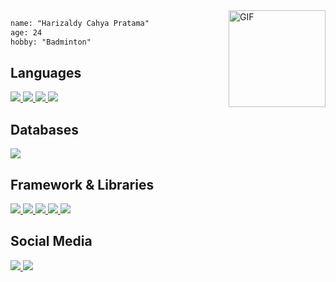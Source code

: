
<img align="right" alt="GIF" height="155px" src="https://media1.giphy.com/media/ZVik7pBtu9dNS/giphy.gif" />



  ```html
name: "Harizaldy Cahya Pratama"
age: 24
hobby: "Badminton"

  ```

  



<div align = center> 
  
  

<div align="left">
<h2 align="left">Languages</h2>
  <div align="start">
  <a href="https://developer.mozilla.org/en-US/docs/Web/JavaScript">
    <img src="https://skillicons.dev/icons?i=js" />
  </a>
  <a href="https://developer.mozilla.org/en-US/docs/Web/CSS?retiredLocale=id">
    <img src="https://skillicons.dev/icons?i=css" />
  </a>
  <a href="https://www.w3schools.com/html/">
    <img src="https://skillicons.dev/icons?i=html" />
  </a>
  <a href="https://www.php.net/">
    <img src="https://skillicons.dev/icons?i=php" />
  </a>
  </div>
</div>



<!--databases-->
<h2 align="left">Databases</h2>
<div align="start">
  <a href="https://www.mysql.com/">
  <img src="https://skillicons.dev/icons?i=mysql" />
  </a>
</div>




<!--Framework & libraries-->
<div class="column">
  <h2 align=left>Framework & Libraries</h2>
  <div align=left>
    
  <a href="https://getbootstrap.com/">
    <img src="https://skillicons.dev/icons?i=bootstrap" />
  </a>
  <a href="https://laravel.com/">
    <img src="https://skillicons.dev/icons?i=laravel" />
  </a>
  <a href="https://tailwindcss.com/">
    <img src="https://skillicons.dev/icons?i=tailwind" />
  </a>
  <a href="https://reactjs.org/">
    <img src="https://skillicons.dev/icons?i=react" />
  </a>
  <a href="https://nextjs.org/">
    <img src="https://skillicons.dev/icons?i=nextjs" />
  </a>
  </div>
</div>
</div>




<!--Social Media-->
<div>
<h2 align=left>Social Media</h2>
  <div align=left>
  <a href="#">
    <img src="https://skillicons.dev/icons?i=linkedin" />
  </a>
  <a href="#">
    <img src="https://skillicons.dev/icons?i=twitter" />
  </a>
  </div>
</div>  



<br/>
<br/>
<br/>
<br/>


  
